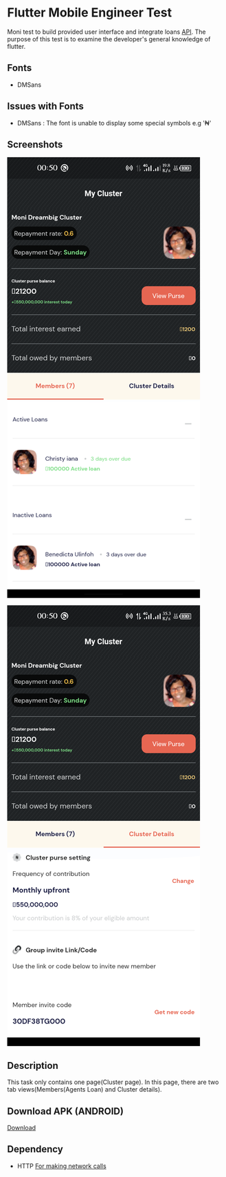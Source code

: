 # Flutter Mobile Engineer Test

Moni test to build provided user interface and integrate loans [API](https://moni-staging-1.vercel.app/api/loans). The purpose of this test is to examine the developer's general knowledge of flutter.

## Fonts
- DMSans

## Issues with Fonts
- DMSans : The font is unable to display some special symbols e.g '₦'
## Screenshots

![Cluster Pages 1](https://github.com/Destiny-Ed/Moni-Africa/blob/main/Screenshots/Screenshot_20220504-005025.png)

![Cluster Pages 2](https://github.com/Destiny-Ed/Moni-Africa/blob/main/Screenshots/Screenshot_20220504-005030.png)

## Description

This task only contains one page(Cluster page). In this page, there are two tab views(Members(Agents Loan) and Cluster details). 


## Download APK (ANDROID)
[Download](https://github.com/Destiny-Ed/Moni-Africa/blob/main/Apk_File/Moni.apk)

## Dependency
- HTTP [For making network calls](https://pub.dev/packages/http)

 


